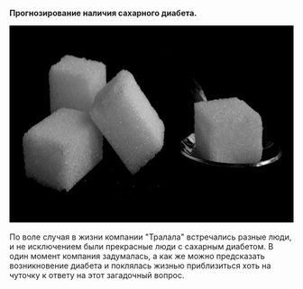 
**Прогнозирование наличия сахарного диабета.**

<p align="center"><img src="https://github.com/ArtemPlgn/Data_science_projects/blob/main/predict_diab/diab.jpg" alt="Data_science_projects/tree/main/predict_diab" border="0" style='width:600px;height:350px'/>

По воле случая в жизни компании "Тралала" встречались разные люди, и не исключением были прекрасные люди с сахарным диабетом. В один момент компания задумалась, а как же можно предсказать возникновение диабета и поклялась жизнью приблизиться хоть на чуточку к ответу на этот загадочный вопрос.
